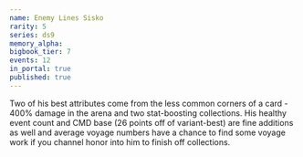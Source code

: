 ```yaml
---
name: Enemy Lines Sisko
rarity: 5
series: ds9
memory_alpha:
bigbook_tier: 7
events: 12
in_portal: true
published: true
---
```


Two of his best attributes come from the less common corners of a card - 400% damage in the arena and two stat-boosting collections. His healthy event count and CMD base (26 points off of variant-best) are fine additions as well and average voyage numbers have a chance to find  some voyage work if you channel honor into him to finish off collections.
